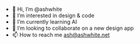 - 👋 Hi, I’m @ashwhite
- 👀 I’m interested in design & code
- 🌱 I’m currently learning AI
- 💞️ I’m looking to collaborate on a new design app
- 📫 How to reach me ash@ashwhite.net

<!---
ashwhite/ashwhite is a ✨ special ✨ repository because its `README.md` (this file) appears on your GitHub profile.
You can click the Preview link to take a look at your changes.
--->
